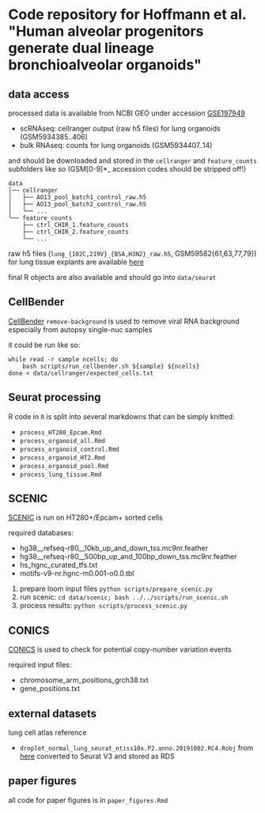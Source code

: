 # Code repository for Hoffmann et al. "Human alveolar progenitors generate dual lineage bronchioalveolar organoids"

## data access

processed data is available from NCBI GEO under accession [GSE197949](https://www.ncbi.nlm.nih.gov/geo/query/acc.cgi?acc=GSE197949)  

- scRNAseq: cellranger output (raw h5 files) for lung organoids (GSM5934385..406)
- bulk RNAseq: counts for lung organoids (GSM5934407..14)

and should be downloaded and stored in the `cellranger` and `feature_counts` subfolders like so (GSM[0-9]*_ accession codes should be stripped off!)

```
data
│── cellranger
│   ├── AO13_pool_batch1_control_raw.h5
│   ├── AO13_pool_batch2_control_raw.h5
│   └── ...
└── feature_counts
    ├── ctrl_CHIR_1.feature_counts
    ├── ctrl_CHIR_2.feature_counts
    └── ...
```

raw h5 files (`lung_{102C,219V}_{BSA,H3N2}_raw.h5`, GSM59582{61,63,77,79}) for lung tissue explants are available [here](https://www.ncbi.nlm.nih.gov/geo/query/acc.cgi?acc=GSE198864)

final R objects are also available and should go into `data/seurat`

## CellBender

[CellBender](https://github.com/broadinstitute/CellBender) `remove-background` is used to remove viral RNA background especially from autopsy single-nuc samples

it could be run like so:

```
while read -r sample ncells; do
    bash scripts/run_cellbender.sh ${sample} ${ncells} 
done < data/cellranger/expected_cells.txt
```

## Seurat processing

R code in `R` is split into several markdowns that can be simply knitted:

- `process_HT280_Epcam.Rmd`
- `process_organoid_all.Rmd`
- `process_organoid_control.Rmd`
- `process_organoid_HT2.Rmd`
- `process_organoid_pool.Rmd`
- `process_lung_tissue.Rmd`

## SCENIC

[SCENIC](https://github.com/aertslab/SCENIC) is run on HT280+/Epcam+ sorted cells

required databases:

- hg38__refseq-r80__10kb_up_and_down_tss.mc9nr.feather
- hg38__refseq-r80__500bp_up_and_100bp_down_tss.mc9nr.feather
- hs_hgnc_curated_tfs.txt 
- motifs-v9-nr.hgnc-m0.001-o0.0.tbl

1. prepare loom input files `python scripts/prepare_scenic.py`
2. run scenic: `cd data/scenic; bash ../../scripts/run_scenic.sh`
3. process results: `python scripts/process_scenic.py`

## CONICS

[CONICS](https://github.com/diazlab/CONICS) is used to check for potential copy-number variation events

required input files:

- chromosome_arm_positions_grch38.txt
- gene_positions.txt  

## external datasets

lung cell atlas reference

- `droplet_normal_lung_seurat_ntiss10x.P2.anno.20191002.RC4.Robj` from [here](https://www.synapse.org/#!Synapse:syn21560412) converted to Seurat V3 and stored as RDS

## paper figures

all code for paper figures is in `paper_figures.Rmd`
